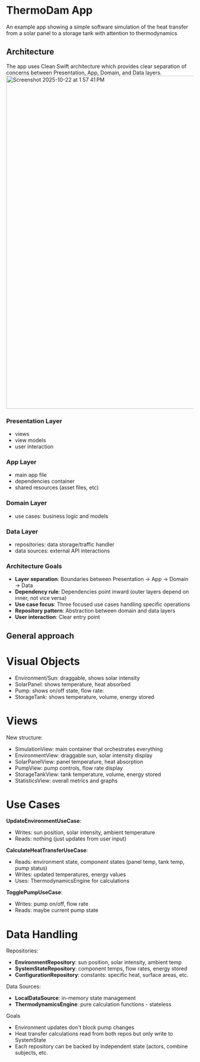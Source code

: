 # ThermoDam App

An example app showing a simple software simulation of the heat transfer from a solar panel to a storage tank with attention to thermodynamics

## Architecture
The app uses Clean Swift architecture which provides clear separation of concerns between Presentation, App, Domain, and Data layers.
<img width="1735" height="895" alt="Screenshot 2025-10-22 at 1 57 41 PM" src="https://github.com/user-attachments/assets/db50a6ba-a3ab-496d-bb9d-4ccfa5d033bb" />

### Presentation Layer
- views
- view models
- user interaction

### App Layer
- main app file
- dependencies container
- shared resources (asset files, etc)

### Domain Layer
- use cases: business logic and models

### Data Layer
- repositories: data storage/traffic handler
- data sources: external API interactions

### Architecture Goals
  - **Layer separation**: Boundaries between Presentation → App → Domain → Data
  - **Dependency rule**: Dependencies point inward (outer layers depend on inner, not vice versa)
  - **Use case focus**: Three focused use cases handling specific operations
  - **Repository pattern**: Abstraction between domain and data layers
  - **User interaction**: Clear entry point

## General approach

# Visual Objects
  - Environment/Sun: draggable, shows solar intensity
  - SolarPanel: shows temperature, heat absorbed
  - Pump: shows on/off state, flow rate:
  - StorageTank: shows temperature, volume, energy stored

# Views 
  New structure:
  - SimulationView: main container that orchestrates everything
  - EnvironmentView: draggable sun, solar intensity display
  - SolarPanelView: panel temperature, heat absorption
  - PumpView: pump controls, flow rate display
  - StorageTankView: tank temperature, volume, energy stored
  - StatisticsView: overall metrics and graphs

# Use Cases 
  **UpdateEnvironmentUseCase**:
  - Writes: sun position, solar intensity, ambient temperature
  - Reads: nothing (just updates from user input)

  **CalculateHeatTransferUseCase**:
  - Reads: environment state, component states (panel temp, tank temp, pump status)
  - Writes: updated temperatures, energy values
  - Uses: ThermodynamicsEngine for calculations

  **TogglePumpUseCase**:
  - Writes: pump on/off, flow rate
  - Reads: maybe current pump state

# Data Handling 
Repositories:
  - **EnvironmentRepository**: sun position, solar intensity, ambient temp
  - **SystemStateRepository**: component temps, flow rates, energy stored
  - **ConfigurationRepository**: constants: specific heat, surface areas, etc.

Data Sources:
  - **LocalDataSource**: in-memory state management
  - **ThermodynamicsEngine**: pure calculation functions - stateless

Goals
  - Environment updates don't block pump changes
  - Heat transfer calculations read from both repos but only write to SystemState
  - Each repository can be backed by independent state (actors, combine subjects, etc.



